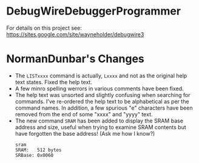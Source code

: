 # DebugWireDebuggerProgrammer

For details on this project see: https://sites.google.com/site/wayneholder/debugwire3

# NormanDunbar's Changes

* The `LISTxxxx` command is actually, `Lxxxx` and not as the original help text states. Fixed the help text.
* A few minro spelling werrors in various comments have been fixed.
* The help text was unsorted and slightly confusing when searching for commands. I've re-ordered the help text to be alphabetical as per the command names. In addition, a few spurious "e" characters have been removed from the end of some "xxxx" and "yyyy" text.
* The new command `SRAM` has been added to display the SRAM base address and size, useful when trying to examine SRAM contents but have forgotten the base address! (Ask me how I know?) 
   ```
   sram
   SRAM:   512 bytes
   SRBase: 0x0060
   ```

